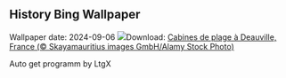 ## History Bing Wallpaper
Wallpaper date: 2024-09-06
![](https://www.bing.com/th?id=OHR.AmericanDeauvilleFestival_FR-FR8608848742_UHD.jpg&w=1000)Download: [Cabines de plage à Deauville, France (© Skayamauritius images GmbH/Alamy Stock Photo)](https://www.bing.com/th?id=OHR.AmericanDeauvilleFestival_FR-FR8608848742_UHD.jpg)

Auto get programm by LtgX
